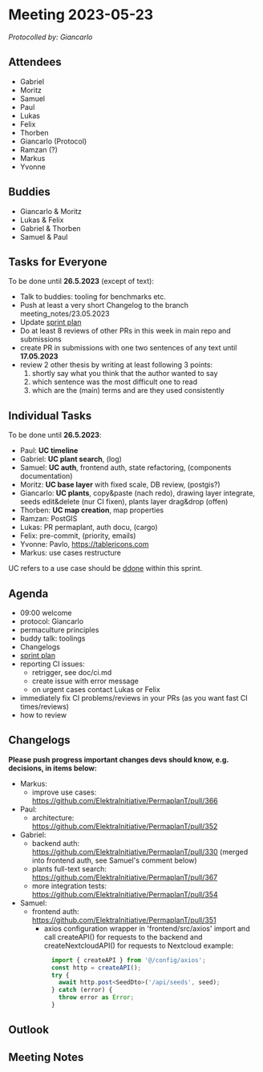 # Meeting 2023-05-23

_Protocolled by: Giancarlo_

## Attendees

- Gabriel
- Moritz
- Samuel
- Paul
- Lukas
- Felix
- Thorben
- Giancarlo (Protocol)
- Ramzan (?)
- Markus
- Yvonne

## Buddies

- Giancarlo & Moritz
- Lukas & Felix
- Gabriel & Thorben
- Samuel & Paul

## Tasks for Everyone

To be done until **26.5.2023** (except of text):

- Talk to buddies: tooling for benchmarks etc.
- Push at least a very short Changelog to the branch meeting_notes/23.05.2023
- Update [sprint plan](https://github.com/orgs/ElektraInitiative/projects/4/)
- Do at least 8 reviews of other PRs in this week in main repo and submissions
- create PR in submissions with one two sentences of any text until **17.05.2023**
- review 2 other thesis by writing at least following 3 points:
  1. shortly say what you think that the author wanted to say
  2. which sentence was the most difficult one to read
  3. which are the (main) terms and are they used consistently

## Individual Tasks

To be done until **26.5.2023**:

- Paul: **UC timeline**
- Gabriel: **UC plant search**, (log)
- Samuel: **UC auth**, frontend auth, state refactoring, (components documentation)
- Moritz: **UC base layer** with fixed scale, DB review, (postgis?)
- Giancarlo: **UC plants**, copy&paste (nach redo), drawing layer integrate, seeds edit&delete (nur CI fixen), plants layer drag&drop (offen)
- Thorben: **UC map creation**, map properties
- Ramzan: PostGIS
- Lukas: PR permaplant, auth docu, (cargo)
- Felix: pre-commit, (priority, emails)
- Yvonne: Pavlo, https://tablericons.com
- Markus: use cases restructure

UC refers to a use case should be [ddone](doc/usecases/README.md) within this sprint.

## Agenda

- 09:00 welcome
- protocol: Giancarlo
- permaculture principles
- buddy talk: toolings
- Changelogs
- [sprint plan](https://github.com/orgs/ElektraInitiative/projects/4/)
- reporting CI issues:
  - retrigger, see doc/ci.md
  - create issue with error message
  - on urgent cases contact Lukas or Felix
- immediately fix CI problems/reviews in your PRs (as you want fast CI times/reviews)
- how to review

## Changelogs

**Please push progress important changes devs should know, e.g. decisions, in items below:**

- Markus:
  - improve use cases: https://github.com/ElektraInitiative/PermaplanT/pull/366
- Paul:
  - architecture: https://github.com/ElektraInitiative/PermaplanT/pull/352
- Gabriel:
  - backend auth: https://github.com/ElektraInitiative/PermaplanT/pull/330 (merged into frontend auth, see Samuel's comment below)
  - plants full-text search: https://github.com/ElektraInitiative/PermaplanT/pull/367
  - more integration tests: https://github.com/ElektraInitiative/PermaplanT/pull/354
- Samuel:
  - frontend auth: https://github.com/ElektraInitiative/PermaplanT/pull/351
    - axios configuration wrapper in 'frontend/src/axios'
      import and call createAPI() for requests to the backend and createNextcloudAPI() for requests to Nextcloud
      example:
      ```ts
        import { createAPI } from '@/config/axios';
        const http = createAPI();
        try {
          await http.post<SeedDto>('/api/seeds', seed);
        } catch (error) {
          throw error as Error;
        }
      ```

## Outlook

## Meeting Notes
